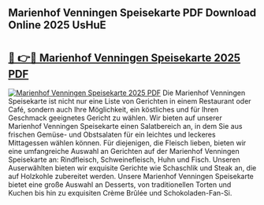 ## Marienhof Venningen Speisekarte PDF Download Online 2025 UsHuE

# <h2><a href="http://gcbfa9p.nevu.top/?p=Marienhof+Venningen+Speisekarte">🔗 👉🔴 Marienhof Venningen Speisekarte 2025 PDF</a></h2>

[![Marienhof Venningen Speisekarte 2025 PDF](https://i.imgur.com/dBaPXMq.png)](http://gcbfa9p.nevu.top/?p=Marienhof+Venningen+Speisekarte)
Die Marienhof Venningen Speisekarte ist nicht nur eine Liste von Gerichten in einem Restaurant oder Café, sondern auch Ihre Möglichkeit, ein köstliches und für Ihren Geschmack geeignetes Gericht zu wählen. Wir bieten auf unserer Marienhof Venningen Speisekarte einen Salatbereich an, in dem Sie aus frischen Gemüse- und Obstsalaten für ein leichtes und leckeres Mittagessen wählen können. Für diejenigen, die Fleisch lieben, bieten wir eine umfangreiche Auswahl an Gerichten auf der Marienhof Venningen Speisekarte an: Rindfleisch, Schweinefleisch, Huhn und Fisch. Unseren Auserwählten bieten wir exquisite Gerichte wie Schaschlik und Steak an, die auf Holzkohle zubereitet werden. Unsere Marienhof Venningen Speisekarte bietet eine große Auswahl an Desserts, von traditionellen Torten und Kuchen bis hin zu exquisiten Crème Brûlée und Schokoladen-Fan-Si.
